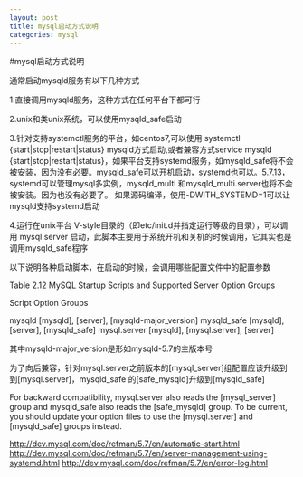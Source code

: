 ```yaml
---
layout: post
title: mysql启动方式说明
categories: mysql
---
```


#mysql启动方式说明

通常启动mysqld服务有以下几种方式

1.直接调用mysqld服务，这种方式在任何平台下都可行

2.unix和类unix系统，可以使用mysqld_safe启动

3.针对支持systemctl服务的平台，如centos7,可以使用 systemctl {start|stop|restart|status} mysqld方式启动,或者兼容方式service mysqld {start|stop|restart|status}，如果平台支持systemd服务，如mysqld_safe将不会被安装，因为没有必要。mysqld_safe可以开机启动，systemd也可以。5.7.13，systemd可以管理mysql多实例，mysqld_multi 和mysqld_multi.server也将不会被安装。因为也没有必要了。
如果源码编译，使用-DWITH_SYSTEMD=1可以让mysqld支持systemd启动

4.运行在unix平台 V-style目录的（即etc/init.d并指定运行等级的目录），可以调用 mysql.server 启动，此脚本主要用于系统开机和关机的时候调用，它其实也是调用mysqld_safe程序

以下说明各种启动脚本，在启动的时候，会调用哪些配置文件中的配置参数


Table 2.12 MySQL Startup Scripts and Supported Server Option Groups

Script	Option Groups

mysqld	[mysqld], [server], [mysqld-major_version]
mysqld_safe	[mysqld], [server], [mysqld_safe]
mysql.server	[mysqld], [mysql.server], [server]

其中mysqld-major_version是形如mysqld-5.7的主版本号

为了向后兼容，针对mysql.server之前版本的[mysql_server]组配置应该升级到到[mysql.server]，mysqld_safe 的[safe_mysqld]升级到[mysqld_safe]

For backward compatibility, mysql.server also reads the [mysql_server] group and mysqld_safe also reads the [safe_mysqld] group. To be current, you should update your option files to use the [mysql.server] and [mysqld_safe] groups instead.

http://dev.mysql.com/doc/refman/5.7/en/automatic-start.html
http://dev.mysql.com/doc/refman/5.7/en/server-management-using-systemd.html
http://dev.mysql.com/doc/refman/5.7/en/error-log.html